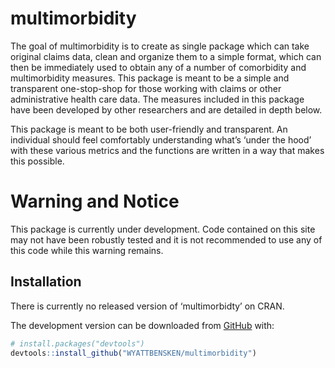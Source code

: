 
<!-- README.md is generated from README.Rmd. Please edit that file -->

# multimorbidity

<!-- badges: start -->
<!-- badges: end -->

The goal of multimorbidity is to create as single package which can take
original claims data, clean and organize them to a simple format, which
can then be immediately used to obtain any of a number of comorbidity
and multimorbidity measures. This package is meant to be a simple and
transparent one-stop-shop for those working with claims or other
administrative health care data. The measures included in this package
have been developed by other researchers and are detailed in depth
below.

This package is meant to be both user-friendly and transparent. An
individual should feel comfortably understanding what’s ‘under the hood’
with these various metrics and the functions are written in a way that
makes this possible.

# Warning and Notice

This package is currently under development. Code contained on this site
may not have been robustly tested and it is not recommended to use any
of this code while this warning remains.

## Installation

There is currently no released version of ‘multimorbidty’ on CRAN.

The development version can be downloaded from
[GitHub](https://github.com/) with:

``` r
# install.packages("devtools")
devtools::install_github("WYATTBENSKEN/multimorbidity")
```
